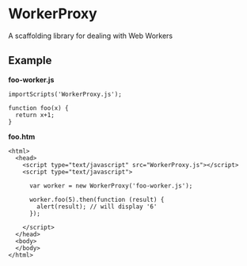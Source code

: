 WorkerProxy
===========

A scaffolding library for dealing with Web Workers

Example
-------

**foo-worker.js**

    importScripts('WorkerProxy.js');
    
    function foo(x) {
      return x+1;
    }

**foo.htm**

    <html>
      <head>
        <script type="text/javascript" src="WorkerProxy.js"></script>
        <script type="text/javascript">
        
          var worker = new WorkerProxy('foo-worker.js');
          
          worker.foo(5).then(function (result) {
            alert(result); // will display '6'
          });
          
        </script>
      </head>
      <body>
      </body>
    </html>
